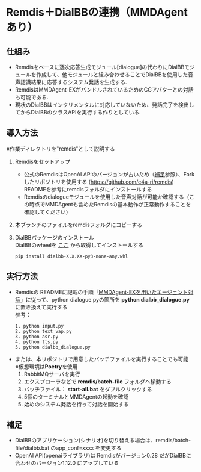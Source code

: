 # Remdis＋DialBBの連携（MMDAgentあり）



## 仕組み
* Remdisをベースに逐次応答生成モジュール\[dialogue\]の代わりにDialBBモジュールを作成して、他モジュールと組み合わせることでDialBBを使用した音声認識結果に応答するシステム発話を生成する.  
* RemdisはMMDAgent-EXがバンドルされているためのCGアバターとの対話も可能である.  
* 現状のDialBBはインクリメンタルに対応していないため、発話完了を検出してからDialBBのクラスAPIを実行する作りとしている.  


## 導入方法
※作業ディレクトリを"remdis"として説明する  
1. Remdisをセットアップ  
    * 公式のRemdisはOpenAI APIのバージョンが古いため（[補足](#補足)参照）、Forkしたリポジトリを使用する (https://github.com/c4a-ri/remdis)  
    READMEを参考にremdisフォルダにインストールする  
    * Remdisのdialogueモジュールを使用した音声対話が可能か確認する（この時点でMMDAgentも含めたRemdisの基本動作が正常動作することを確認してください）


1. 本ブランチのファイルをremdisフォルダにコピーする  

1. DialBBパッケージのインストール  
    DialBBのwheelを [ここ](https://github.com/c4a-ri/dialbb/tree/dev-v1.0/dist) から取得してインストールする  
      ```
      pip install dialbb-X.X.XX-py3-none-any.whl
      ```


## 実行方法
* Remdisの READMEに記載の手順「[MMDAgent-EXを用いたエージェント対話](https://github.com/remdis/remdis?tab=readme-ov-file#MMDAgent-EXを用いたエージェント対話)」に従って、python dialogue.pyの箇所を **python dialbb_dialogue.py** に置き換えて実行する  
参考：
    ```
    1. python input.py
    2. python text_vap.py
    3. python asr.py
    4. python tts.py
    5. python dialbb_dialogue.py
    ```
* または、本リポジトリで用意したバッチファイルを実行することでも可能　※仮想環境は**Poetry**を使用  
    1. RabbitMQサーバを実行
    1. エクスプローラなどで **remdis/batch-file** フォルダへ移動する  
    1. バッチファイル： **start-all.bat** をダブルクリックする  
    1. 5個のターミナルとMMDAgentの起動を確認  
    1. 始めのシステム発話を待って対話を開始する


## 補足

* DialBBのアプリケーション(シナリオ)を切り替える場合は、remdis/batch-file/dialbb.bat のapp_conf=xxxx を変更する  
* OpenAI API(openaiライブラリ)は Remdisがバージョン0.28 だがDialBBに合わせのバージョン1.12.0 にアップしている

